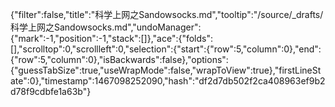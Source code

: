 {"filter":false,"title":"科学上网之Sandowsocks.md","tooltip":"/source/_drafts/科学上网之Sandowsocks.md","undoManager":{"mark":-1,"position":-1,"stack":[]},"ace":{"folds":[],"scrolltop":0,"scrollleft":0,"selection":{"start":{"row":5,"column":0},"end":{"row":5,"column":0},"isBackwards":false},"options":{"guessTabSize":true,"useWrapMode":false,"wrapToView":true},"firstLineState":0},"timestamp":1467098252090,"hash":"df2d7db502f2ca408963ef9b2d78f9cdbfe1a63b"}